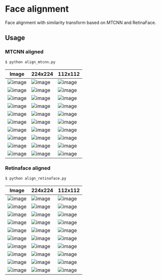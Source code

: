 # Face alignment

Face alignment with similarity transform based on MTCNN and RetinaFace.

## Usage

### MTCNN aligned

```bash
$ python align_mtcnn.py
```

Image | 224x224 | 112x112|
|---|---|---|
|![image](https://github.com/foamliu/Face-Alignment/raw/master/images/0_img.jpg)|![image](https://github.com/foamliu/Face-Alignment/raw/master/images/0_mtcnn_aligned_224x224.jpg)|![image](https://github.com/foamliu/Face-Alignment/raw/master/images/0_mtcnn_aligned_112x112.jpg)|
|![image](https://github.com/foamliu/Face-Alignment/raw/master/images/1_img.jpg)|![image](https://github.com/foamliu/Face-Alignment/raw/master/images/1_mtcnn_aligned_224x224.jpg)|![image](https://github.com/foamliu/Face-Alignment/raw/master/images/1_mtcnn_aligned_112x112.jpg)|
|![image](https://github.com/foamliu/Face-Alignment/raw/master/images/2_img.jpg)|![image](https://github.com/foamliu/Face-Alignment/raw/master/images/2_mtcnn_aligned_224x224.jpg)|![image](https://github.com/foamliu/Face-Alignment/raw/master/images/2_mtcnn_aligned_112x112.jpg)|
|![image](https://github.com/foamliu/Face-Alignment/raw/master/images/3_img.jpg)|![image](https://github.com/foamliu/Face-Alignment/raw/master/images/3_mtcnn_aligned_224x224.jpg)|![image](https://github.com/foamliu/Face-Alignment/raw/master/images/3_mtcnn_aligned_112x112.jpg)|
|![image](https://github.com/foamliu/Face-Alignment/raw/master/images/4_img.jpg)|![image](https://github.com/foamliu/Face-Alignment/raw/master/images/4_mtcnn_aligned_224x224.jpg)|![image](https://github.com/foamliu/Face-Alignment/raw/master/images/4_mtcnn_aligned_112x112.jpg)|
|![image](https://github.com/foamliu/Face-Alignment/raw/master/images/5_img.jpg)|![image](https://github.com/foamliu/Face-Alignment/raw/master/images/5_mtcnn_aligned_224x224.jpg)|![image](https://github.com/foamliu/Face-Alignment/raw/master/images/5_mtcnn_aligned_112x112.jpg)|
|![image](https://github.com/foamliu/Face-Alignment/raw/master/images/6_img.jpg)|![image](https://github.com/foamliu/Face-Alignment/raw/master/images/6_mtcnn_aligned_224x224.jpg)|![image](https://github.com/foamliu/Face-Alignment/raw/master/images/6_mtcnn_aligned_112x112.jpg)|
|![image](https://github.com/foamliu/Face-Alignment/raw/master/images/7_img.jpg)|![image](https://github.com/foamliu/Face-Alignment/raw/master/images/7_mtcnn_aligned_224x224.jpg)|![image](https://github.com/foamliu/Face-Alignment/raw/master/images/7_mtcnn_aligned_112x112.jpg)|
|![image](https://github.com/foamliu/Face-Alignment/raw/master/images/8_img.jpg)|![image](https://github.com/foamliu/Face-Alignment/raw/master/images/8_mtcnn_aligned_224x224.jpg)|![image](https://github.com/foamliu/Face-Alignment/raw/master/images/8_mtcnn_aligned_112x112.jpg)|
|![image](https://github.com/foamliu/Face-Alignment/raw/master/images/9_img.jpg)|![image](https://github.com/foamliu/Face-Alignment/raw/master/images/9_mtcnn_aligned_224x224.jpg)|![image](https://github.com/foamliu/Face-Alignment/raw/master/images/9_mtcnn_aligned_112x112.jpg)|


### Retinaface aligned

```bash
$ python align_retinaface.py
```

Image | 224x224 | 112x112 |
|---|---|---|
|![image](https://github.com/foamliu/Face-Alignment/raw/master/images/0_img.jpg)|![image](https://github.com/foamliu/Face-Alignment/raw/master/images/0_retinaface_aligned_224x224.jpg)|![image](https://github.com/foamliu/Face-Alignment/raw/master/images/0_retinaface_aligned_112x112.jpg)|
|![image](https://github.com/foamliu/Face-Alignment/raw/master/images/1_img.jpg)|![image](https://github.com/foamliu/Face-Alignment/raw/master/images/1_retinaface_aligned_224x224.jpg)|![image](https://github.com/foamliu/Face-Alignment/raw/master/images/1_retinaface_aligned_112x112.jpg)|
|![image](https://github.com/foamliu/Face-Alignment/raw/master/images/2_img.jpg)|![image](https://github.com/foamliu/Face-Alignment/raw/master/images/2_retinaface_aligned_224x224.jpg)|![image](https://github.com/foamliu/Face-Alignment/raw/master/images/2_retinaface_aligned_112x112.jpg)|
|![image](https://github.com/foamliu/Face-Alignment/raw/master/images/3_img.jpg)|![image](https://github.com/foamliu/Face-Alignment/raw/master/images/3_retinaface_aligned_224x224.jpg)|![image](https://github.com/foamliu/Face-Alignment/raw/master/images/3_retinaface_aligned_112x112.jpg)|
|![image](https://github.com/foamliu/Face-Alignment/raw/master/images/4_img.jpg)|![image](https://github.com/foamliu/Face-Alignment/raw/master/images/4_retinaface_aligned_224x224.jpg)|![image](https://github.com/foamliu/Face-Alignment/raw/master/images/4_retinaface_aligned_112x112.jpg)|
|![image](https://github.com/foamliu/Face-Alignment/raw/master/images/5_img.jpg)|![image](https://github.com/foamliu/Face-Alignment/raw/master/images/5_retinaface_aligned_224x224.jpg)|![image](https://github.com/foamliu/Face-Alignment/raw/master/images/5_retinaface_aligned_112x112.jpg)|
|![image](https://github.com/foamliu/Face-Alignment/raw/master/images/6_img.jpg)|![image](https://github.com/foamliu/Face-Alignment/raw/master/images/6_retinaface_aligned_224x224.jpg)|![image](https://github.com/foamliu/Face-Alignment/raw/master/images/6_retinaface_aligned_112x112.jpg)|
|![image](https://github.com/foamliu/Face-Alignment/raw/master/images/7_img.jpg)|![image](https://github.com/foamliu/Face-Alignment/raw/master/images/7_retinaface_aligned_224x224.jpg)|![image](https://github.com/foamliu/Face-Alignment/raw/master/images/7_retinaface_aligned_112x112.jpg)|
|![image](https://github.com/foamliu/Face-Alignment/raw/master/images/8_img.jpg)|![image](https://github.com/foamliu/Face-Alignment/raw/master/images/8_retinaface_aligned_224x224.jpg)|![image](https://github.com/foamliu/Face-Alignment/raw/master/images/8_retinaface_aligned_112x112.jpg)|
|![image](https://github.com/foamliu/Face-Alignment/raw/master/images/9_img.jpg)|![image](https://github.com/foamliu/Face-Alignment/raw/master/images/9_retinaface_aligned_224x224.jpg)|![image](https://github.com/foamliu/Face-Alignment/raw/master/images/9_retinaface_aligned_112x112.jpg)|


